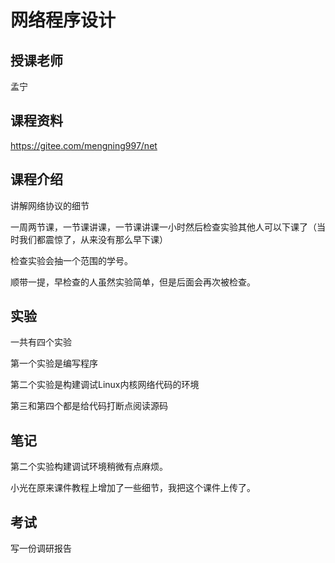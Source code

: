 # 网络程序设计

## 授课老师

孟宁

## 课程资料

https://gitee.com/mengning997/net

## 课程介绍

讲解网络协议的细节

一周两节课，一节课讲课，一节课讲课一小时然后检查实验其他人可以下课了（当时我们都震惊了，从来没有那么早下课）

检查实验会抽一个范围的学号。

顺带一提，早检查的人虽然实验简单，但是后面会再次被检查。

## 实验

一共有四个实验

第一个实验是编写程序

第二个实验是构建调试Linux内核网络代码的环境

第三和第四个都是给代码打断点阅读源码

## 笔记

第二个实验构建调试环境稍微有点麻烦。

小光在原来课件教程上增加了一些细节，我把这个课件上传了。

## 考试

写一份调研报告
